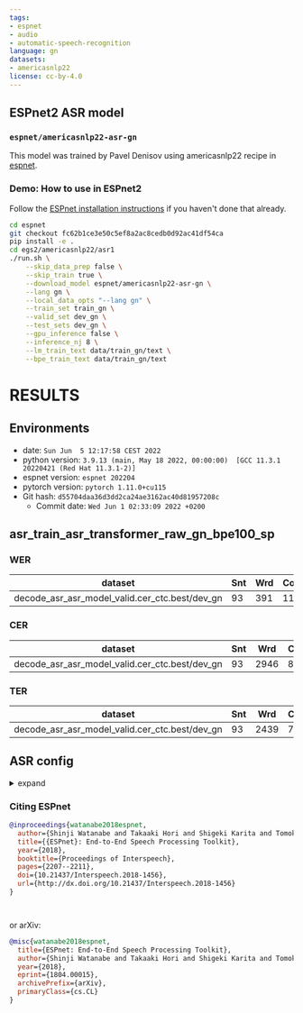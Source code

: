 ```yaml
---
tags:
- espnet
- audio
- automatic-speech-recognition
language: gn
datasets:
- americasnlp22
license: cc-by-4.0
---
```


## ESPnet2 ASR model 

### `espnet/americasnlp22-asr-gn`

This model was trained by Pavel Denisov using americasnlp22 recipe in [espnet](https://github.com/espnet/espnet/).

### Demo: How to use in ESPnet2

Follow the [ESPnet installation instructions](https://espnet.github.io/espnet/installation.html)
if you haven't done that already.

```bash
cd espnet
git checkout fc62b1ce3e50c5ef8a2ac8cedb0d92ac41df54ca
pip install -e .
cd egs2/americasnlp22/asr1
./run.sh \
    --skip_data_prep false \
    --skip_train true \
    --download_model espnet/americasnlp22-asr-gn \
    --lang gn \
    --local_data_opts "--lang gn" \
    --train_set train_gn \
    --valid_set dev_gn \
    --test_sets dev_gn \
    --gpu_inference false \
    --inference_nj 8 \
    --lm_train_text data/train_gn/text \
    --bpe_train_text data/train_gn/text
```

<!-- Generated by scripts/utils/show_asr_result.sh -->
# RESULTS
## Environments
- date: `Sun Jun  5 12:17:58 CEST 2022`
- python version: `3.9.13 (main, May 18 2022, 00:00:00)  [GCC 11.3.1 20220421 (Red Hat 11.3.1-2)]`
- espnet version: `espnet 202204`
- pytorch version: `pytorch 1.11.0+cu115`
- Git hash: `d55704daa36d3dd2ca24ae3162ac40d81957208c`
  - Commit date: `Wed Jun 1 02:33:09 2022 +0200`

## asr_train_asr_transformer_raw_gn_bpe100_sp
### WER

|dataset|Snt|Wrd|Corr|Sub|Del|Ins|Err|S.Err|
|---|---|---|---|---|---|---|---|---|
|decode_asr_asr_model_valid.cer_ctc.best/dev_gn|93|391|11.5|73.7|14.8|12.5|101.0|100.0|

### CER

|dataset|Snt|Wrd|Corr|Sub|Del|Ins|Err|S.Err|
|---|---|---|---|---|---|---|---|---|
|decode_asr_asr_model_valid.cer_ctc.best/dev_gn|93|2946|83.4|7.9|8.7|8.7|25.3|100.0|

### TER

|dataset|Snt|Wrd|Corr|Sub|Del|Ins|Err|S.Err|
|---|---|---|---|---|---|---|---|---|
|decode_asr_asr_model_valid.cer_ctc.best/dev_gn|93|2439|76.6|13.5|9.9|8.7|32.1|100.0|

## ASR config

<details><summary>expand</summary>

```
config: conf/train_asr_transformer.yaml
print_config: false
log_level: INFO
dry_run: false
iterator_type: sequence
output_dir: exp/asr_train_asr_transformer_raw_gn_bpe100_sp
ngpu: 1
seed: 0
num_workers: 1
num_att_plot: 3
dist_backend: nccl
dist_init_method: env://
dist_world_size: null
dist_rank: null
local_rank: 0
dist_master_addr: null
dist_master_port: null
dist_launcher: null
multiprocessing_distributed: false
unused_parameters: false
sharded_ddp: false
cudnn_enabled: true
cudnn_benchmark: false
cudnn_deterministic: true
collect_stats: false
write_collected_feats: false
max_epoch: 15
patience: null
val_scheduler_criterion:
- valid
- loss
early_stopping_criterion:
- valid
- loss
- min
best_model_criterion:
-   - valid
    - cer_ctc
    - min
keep_nbest_models: 1
nbest_averaging_interval: 0
grad_clip: 5.0
grad_clip_type: 2.0
grad_noise: false
accum_grad: 1
no_forward_run: false
resume: true
train_dtype: float32
use_amp: false
log_interval: null
use_matplotlib: true
use_tensorboard: true
use_wandb: false
wandb_project: null
wandb_id: null
wandb_entity: null
wandb_name: null
wandb_model_log_interval: -1
detect_anomaly: false
pretrain_path: null
init_param: []
ignore_init_mismatch: false
freeze_param:
- frontend.upstream.model.feature_extractor
- frontend.upstream.model.encoder.layers.0
- frontend.upstream.model.encoder.layers.1
- frontend.upstream.model.encoder.layers.2
- frontend.upstream.model.encoder.layers.3
- frontend.upstream.model.encoder.layers.4
- frontend.upstream.model.encoder.layers.5
- frontend.upstream.model.encoder.layers.6
- frontend.upstream.model.encoder.layers.7
- frontend.upstream.model.encoder.layers.8
- frontend.upstream.model.encoder.layers.9
- frontend.upstream.model.encoder.layers.10
- frontend.upstream.model.encoder.layers.11
- frontend.upstream.model.encoder.layers.12
- frontend.upstream.model.encoder.layers.13
- frontend.upstream.model.encoder.layers.14
- frontend.upstream.model.encoder.layers.15
- frontend.upstream.model.encoder.layers.16
- frontend.upstream.model.encoder.layers.17
- frontend.upstream.model.encoder.layers.18
- frontend.upstream.model.encoder.layers.19
- frontend.upstream.model.encoder.layers.20
- frontend.upstream.model.encoder.layers.21
num_iters_per_epoch: null
batch_size: 20
valid_batch_size: null
batch_bins: 200000
valid_batch_bins: null
train_shape_file:
- exp/asr_stats_raw_gn_bpe100_sp/train/speech_shape
- exp/asr_stats_raw_gn_bpe100_sp/train/text_shape.bpe
valid_shape_file:
- exp/asr_stats_raw_gn_bpe100_sp/valid/speech_shape
- exp/asr_stats_raw_gn_bpe100_sp/valid/text_shape.bpe
batch_type: numel
valid_batch_type: null
fold_length:
- 80000
- 150
sort_in_batch: descending
sort_batch: descending
multiple_iterator: false
chunk_length: 500
chunk_shift_ratio: 0.5
num_cache_chunks: 1024
train_data_path_and_name_and_type:
-   - dump/raw/train_gn_sp/wav.scp
    - speech
    - sound
-   - dump/raw/train_gn_sp/text
    - text
    - text
valid_data_path_and_name_and_type:
-   - dump/raw/dev_gn/wav.scp
    - speech
    - sound
-   - dump/raw/dev_gn/text
    - text
    - text
allow_variable_data_keys: false
max_cache_size: 0.0
max_cache_fd: 32
valid_max_cache_size: null
optim: adamw
optim_conf:
    lr: 0.0001
scheduler: warmuplr
scheduler_conf:
    warmup_steps: 300
token_list:
- <blank>
- <unk>
- ▁
- a
- i
- e
- o
- ''''
- .
- u
- '"'
- p
- r
- n
- y
- h
- ▁"
- ▁o
- é
- re
- va
- pe
- s
- ra
- á
- he
- t
- mb
- g
- ka
- ã
- v
- ve
- je
- ▁ha
- te
- k
- ñ
- ha
- py
- ta
- ku
- ẽ
- ja
- pa
- O
- mi
- ó
- mo
- j
- ko
- ʼ
- ña
- me
- ma
- c
- M
- í
- H
- ú
- A
- ̃
- õ
- ý
- m
- P
- U
- ','
- ũ
- l
- ỹ
- N
- ĩ
- E
- I
- J
- L
- Á
- V
- S
- z
- '-'
- '?'
- Ñ
- R
- G
- Y
- T
- K
- C
- d
- “
- B
- ’
- ”
- D
- b
- f
- q
- <sos/eos>
init: null
input_size: null
ctc_conf:
    dropout_rate: 0.0
    ctc_type: builtin
    reduce: true
    ignore_nan_grad: true
joint_net_conf: null
use_preprocessor: true
token_type: bpe
bpemodel: data/gn_token_list/bpe_unigram100/bpe.model
non_linguistic_symbols: null
cleaner: null
g2p: null
speech_volume_normalize: null
rir_scp: null
rir_apply_prob: 1.0
noise_scp: null
noise_apply_prob: 1.0
noise_db_range: '13_15'
frontend: s3prl
frontend_conf:
    frontend_conf:
        upstream: wav2vec2_url
        upstream_ckpt: https://dl.fbaipublicfiles.com/fairseq/wav2vec/xlsr2_300m.pt
    download_dir: ./hub
    multilayer_feature: true
    fs: 16k
specaug: null
specaug_conf: {}
normalize: utterance_mvn
normalize_conf: {}
model: espnet
model_conf:
    ctc_weight: 1.0
    lsm_weight: 0.0
    length_normalized_loss: false
    extract_feats_in_collect_stats: false
preencoder: linear
preencoder_conf:
    input_size: 1024
    output_size: 80
encoder: transformer
encoder_conf:
    input_layer: conv2d2
    num_blocks: 1
    linear_units: 2048
    dropout_rate: 0.2
    output_size: 256
    attention_heads: 8
    attention_dropout_rate: 0.2
postencoder: null
postencoder_conf: {}
decoder: rnn
decoder_conf: {}
required:
- output_dir
- token_list
version: '202204'
distributed: false
```

</details>



### Citing ESPnet

```BibTex
@inproceedings{watanabe2018espnet,
  author={Shinji Watanabe and Takaaki Hori and Shigeki Karita and Tomoki Hayashi and Jiro Nishitoba and Yuya Unno and Nelson Yalta and Jahn Heymann and Matthew Wiesner and Nanxin Chen and Adithya Renduchintala and Tsubasa Ochiai},
  title={{ESPnet}: End-to-End Speech Processing Toolkit},
  year={2018},
  booktitle={Proceedings of Interspeech},
  pages={2207--2211},
  doi={10.21437/Interspeech.2018-1456},
  url={http://dx.doi.org/10.21437/Interspeech.2018-1456}
}




```

or arXiv:

```bibtex
@misc{watanabe2018espnet,
  title={ESPnet: End-to-End Speech Processing Toolkit}, 
  author={Shinji Watanabe and Takaaki Hori and Shigeki Karita and Tomoki Hayashi and Jiro Nishitoba and Yuya Unno and Nelson Yalta and Jahn Heymann and Matthew Wiesner and Nanxin Chen and Adithya Renduchintala and Tsubasa Ochiai},
  year={2018},
  eprint={1804.00015},
  archivePrefix={arXiv},
  primaryClass={cs.CL}
}
```
